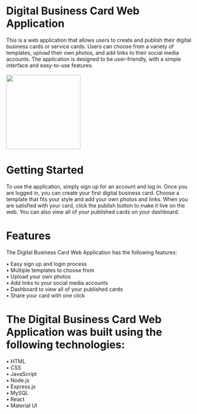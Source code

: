 # Digital Business Card Web Application
This is a web application that allows users to create and publish their digital business cards or service cards. Users can choose from a variety of templates, upload their own photos, and add links to their social media accounts. The application is designed to be user-friendly, with a simple interface and easy-to-use features.
<br/><br/>
<img width="200px" src="https://user-images.githubusercontent.com/112413505/229737276-e69b9976-1fa8-4d50-a907-5f16f4c049a4.png" />

# Getting Started
To use the application, simply sign up for an account and log in. Once you are logged in, you can create your first digital business card. Choose a template that fits your style and add your own photos and links. When you are satisfied with your card, click the publish button to make it live on the web. You can also view all of your published cards on your dashboard.

# Features
The Digital Business Card Web Application has the following features:

• Easy sign up and login process </br>
• Multiple templates to choose from <br/>
• Upload your own photos <br/>
• Add links to your social media accounts <br/>
• Dashboard to view all of your published cards <br/>
• Share your card with one click <br/> 

# The Digital Business Card Web Application was built using the following technologies:

• HTML <br/>
• CSS <br/>
• JavaScript <br/>
• Node.js <br/>
• Express.js <br/>
• MySQL </br>
• React <br/>
• Material UI <br/>
